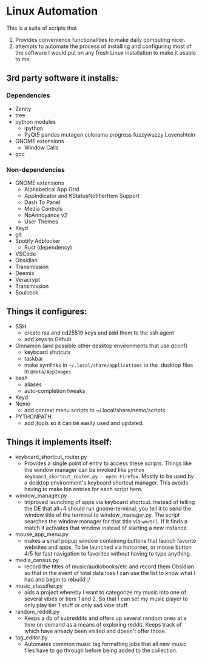 
# Linux Automation
This is a suite of scripts that
1. Provides convenience functionalities to make daily computing nicer. 
2. attempts to automate the process of installing and configuring most of the software I would put on any fresh Linux installation to make it usable to me. 


    
## **3rd party software it installs:**

### Dependencies
- Zenity
- tree
- python modules 
	- ipython 
	- PyQt5 pandas mutagen colorama progress fuzzywuzzy Levenshtein
- GNOME extensions
	- Window Calls
- gcc

### Non-dependencies
- GNOME extensions
	- Alphabetical App Grid
	- AppIndicator and KStatusNotifierItem Support
	- Dash To Panel
	- Media Controls
	- NoAnnoyance v2
	- User Themes
- Keyd
- git
- Spotify Adblocker
	- Rust (dependency)
- VSCode
- Obsidian 
- Transmission
- Deemix
- Veracrypt
- Transmission
- Soulseek
  
  

## **Things it configures:**

- SSH
	- create rsa and ed25519 keys and add them to the ssh agent 
	- add keys to Github
- Cinnamon (and possible other desktop environments that use dconf)
	- keyboard shutcuts
	- taskbar
	- make symlinks in `~/.local/share/applications` to the .desktop files in `@data/AppImages`
- bash
	- aliases
	- auto-completion tweaks
- Keyd
- Nemo
	- add context menu scripts to ~/.local/share/nemo/scripts
- PYTHONPATH
    - add jtools so it can be easily used and updated. 

  

## **Things it implements itself:**

- keyboard_shortcut_router.py
	- Provides a single point of entry to access these scripts. Things like the window manager can be invoked like `python keyboard_shortcut_router.py --open Firefox`. Mostly to be used by a desktop environment's keyboard shortcut manager. This avoids having to make bin entries for each script here. 
- window_manager.py
	- Improved launching of apps via keyboard shortcut. Instead of telling the DE that alt+4 should run gnome-terminal, you tell it to send the window title of the terminal to window_manager.py. The script searches the window manager for that title via `wmctrl`. If it finds a match it activates that window instead of starting a new instance. 
- mouse_app_menu.py
	- makes a small popup window containing buttons that launch favorite websites and apps. To be launched via hotcorner, or mouse button 4/5 for fast navigation to favorites without having to type anything. 
- media_census.py
	- record the titles of music/audiobooks/etc and record them Obsidian so that in the event of total data loss I can use the list to know what I had and begin to rebuild :/
- music_classifier.py
	- aids a project whereby I want to categorize my music into one of several vibes or tiers 1 and 2. So that I can set my music player to only play tier 1 stuff or only sad vibe stuff. 
- random_reddit.py
	- Keeps a db of subreddits and offers up several random ones at a time on demand as a means of exploring reddit. Keeps track of which have already been visited and doesn't offer those. 
- tag_editor.py
	- Automates common music tag formatting jobs that all new music files have to go through before being added to the collection. 



